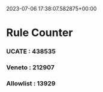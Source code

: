 2023-07-06 17:38:07.582875+00:00
# Rule Counter 
 ### UCATE : 438535

 ### Veneto : 212907

 ### Allowlist : 13929